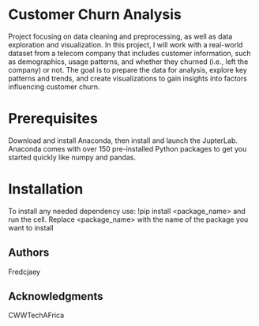 # Customer Churn Analysis
Project focusing on data cleaning and preprocessing, as well as data exploration and visualization. In this project, I will work with a real-world dataset from a telecom company that includes customer information, such as demographics, usage patterns, and whether they churned (i.e., left the company) or not. The goal is to prepare the data for analysis, explore key patterns and trends, and create visualizations to gain insights into factors influencing customer churn.
# Prerequisites
Download and install Anaconda, then install and launch the JupterLab. Anaconda comes with over 150 pre-installed Python packages to get you started quickly like numpy and pandas.
# Installation
To install any needed dependency use: 
   !pip install <package_name> and run the cell. Replace <package_name> with the name of the package you want to install
## Authors
Fredcjaey
## Acknowledgments
CWWTechAFrica
